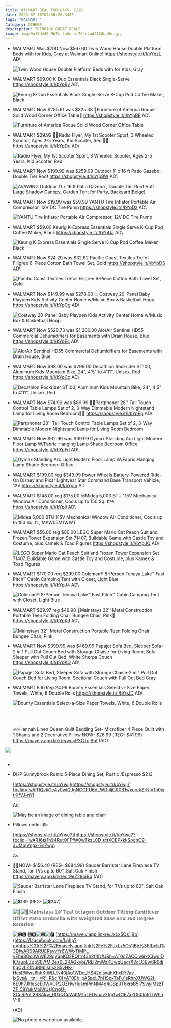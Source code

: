 ```yaml
---
title: WALMART DEAL FOR DAYS- 7/10
date: 2023-07-10T04:36:20.348Z
tags: "WALMART "
Category: OTHERS
description: TRENDING GREAT DEALS
image: img/9a13de46-9b7c-4a3e-af76-c4ad212dba0e.jpg
---
```

* WALMART
   Was $700  Now $567.60
  Twin Wood House Double Platform Beds with for Kids, Gray at Walmart Online! 
  https://shopstyle.it/l/bYpzL
  AD\

  ![Twin Wood House Double Platform Beds with for Kids, Gray](https://i5.walmartimages.com/asr/cce4e8b1-6a77-492a-b360-e04d8a1b5839.65c40f4344b292081d9d0077f1365990.jpeg?odnHeight=2000&odnWidth=2000&odnBg=FFFFFF)
* WALMART
  $99.00
   K-Duo Essentials Black Single-Serve
  https://shopstyle.it/l/bYpBy
  AD\

  ![Keurig K-Duo Essentials Black Single-Serve K-Cup Pod Coffee Maker, Black](https://i5.walmartimages.com/asr/dcc118e6-1ea9-4c9d-8889-20c5fa333063.1ffda42b41b435866e95eb44b463bf76.jpeg?odnHeight=2000&odnWidth=2000&odnBg=FFFFFF)
* WALMART
  Now $285.61 was $325.38
  🌟Furniture of America Roque Solid Wood Corner Office Table🌟
  https://shopstyle.it/l/bYpBE
  AD\

  ![Furniture of America Roque Solid Wood Corner Office Table](https://i5.walmartimages.com/asr/3b386140-3bb7-42bf-a42d-aefb466e8535_1.45e09e45402263c07142257e19209ffb.jpeg?odnHeight=2000&odnWidth=2000&odnBg=FFFFFF)
* WALMART
  $29.92
  🛴🛴Radio Flyer, My 1st Scooter Sport, 3 Wheeled Scooter, Ages 2-5 Years, Kid Scooter, Red 🛴🛴
  https://shopstyle.it/l/bYpDu
  AD\

  ![Radio Flyer, My 1st Scooter Sport, 3 Wheeled Scooter, Ages 2-5 Years, Kid Scooter, Red](https://i5.walmartimages.com/asr/3aaad1b6-20e3-4c3f-9b26-bf469dbb0857.692848b05b0acffd976f38aabc33a133.jpeg?odnHeight=2000&odnWidth=2000&odnBg=FFFFFF)
* WALMART
  Now $199.99 was $259.99
   Outdoor 11 x 16 ft Patio Gazebo , Double Tier Roof 
  https://shopstyle.it/l/bYpBW
  AD\

  ![AVAWING Outdoor 11 x 16 ft Patio Gazebo , Double Tier Roof Soft Large Shadow Canopy, Garden Tent for Party, Backyard(Beige)](https://i5.walmartimages.com/asr/c967aeef-10bf-4108-bb80-02c8cf7f48d6.077187b0e7ac59d5d9e671ca4efcad74.jpeg?odnHeight=2000&odnWidth=2000&odnBg=FFFFFF)
* WALMART
  Now $19.99 was $59.99
  YANTU Tire Inflator Portable Air Compressor, 12V DC Tire Pump
  https://shopstyle.it/l/bYpDz
  AD\

  ![YANTU Tire Inflator Portable Air Compressor, 12V DC Tire Pump](https://i5.walmartimages.com/asr/420a531a-506e-4c15-8596-b38faffbb8bb.0a65be7b4725c3907eac90641b2e746f.jpeg?odnHeight=2000&odnWidth=2000&odnBg=FFFFFF)
* WALMART
  $59.00
  Keurig K-Express Essentials Single Serve K-Cup Pod Coffee Maker, Black
  https://shopstyle.it/l/bYpDJ
  AD\

  ![Keurig K-Express Essentials Single Serve K-Cup Pod Coffee Maker, Black](https://i5.walmartimages.com/asr/13ee2422-9a30-476a-949c-0a377e602202.6c6e58134805ac49070f6ec8cf75d30c.jpeg?odnHeight=768&odnWidth=768&odnBg=FFFFFF)
* WALMART
  Now $24.29 was $32.82
  Pacific Coast Textiles Trefoil Filigree 6-Piece Cotton Bath Towel Set, Gold 
  https://shopstyle.it/l/bYpDS
  AD\

  ![Pacific Coast Textiles Trefoil Filigree 6-Piece Cotton Bath Towel Set, Gold](https://i5.walmartimages.com/asr/73ace33a-0918-41e4-85bf-9c094a286beb.94e431fd7efeb6b990187060eca3e145.jpeg?odnHeight=2000&odnWidth=2000&odnBg=FFFFFF)
* WALMART
  Now $149.99 was $278.00
  💥 Costway 20-Panel Baby Playpen Kids Activity Center Home w/Music Box & Basketball Hoop
  https://shopstyle.it/l/bYpCg
  AD\

  ![Costway 20-Panel Baby Playpen Kids Activity Center Home w/Music Box & Basketball Hoop](https://i5.walmartimages.com/asr/bb5be2bf-ce02-45fe-bb7a-8acf38e0d418.93469727f78292fbedcc3f4cc7a389a8.jpeg?odnHeight=2000&odnWidth=2000&odnBg=FFFFFF)
* WALMART
  Now $528.73 was $1,200.00
  AlorAir Sentinel HD55 Commercial Dehumidifiers for Basements with Drain House, Blue
  https://shopstyle.it/l/bYpEc
  AD\

  ![AlorAir Sentinel HD55 Commercial Dehumidifiers for Basements with Drain House, Blue](https://i5.walmartimages.com/asr/4652db5b-b0bf-4137-ad4c-b242af182112.376617c605ad77e465deae5c28cf0843.jpeg?odnHeight=2000&odnWidth=2000&odnBg=FFFFFF)
* WALMART
  Now $98.00 was $298.00
  Decathlon Rockrider ST100, Aluminum Kids Mountain Bike, 24", 4'5" to 4'11", Unisex, Red
  https://shopstyle.it/l/bYpCx
  AD\

  ![Decathlon Rockrider ST100, Aluminum Kids Mountain Bike, 24", 4'5" to 4'11", Unisex, Red](https://i5.walmartimages.com/asr/027e7ea6-b78b-4047-aae2-4e27e63c6102.4e650ff6092b2f832053c8cbe2024e1e.jpeg?odnHeight=2000&odnWidth=2000&odnBg=FFFFFF)
* WALMART
  Now $74.99 was $89.99
  🌟🌟Partphoner 28'' Tall Touch Control Table Lamps Set of 2, 3-Way Dimmable Modern Nightstand Lamp for Living Room Bedroom🌟🌟
  https://shopstyle.it/l/bYpEp
  AD\

  ![Partphoner 28'' Tall Touch Control Table Lamps Set of 2, 3-Way Dimmable Modern Nightstand Lamp for Living Room Bedroom](https://i5.walmartimages.com/asr/10c2dd36-9953-46f2-98b6-fb14dd5bc1c1.f1e468f9ce91ca50534a7499e92474fc.jpeg?odnHeight=2000&odnWidth=2000&odnBg=FFFFFF)
* WALMART
  Now $62.99 was $99.99
  Gymax Standing Arc Light Modern Floor Lamp W/Fabric Hanging Lamp Shade Bedroom Office 
  https://shopstyle.it/l/bYpFd
  AD\

  ![Gymax Standing Arc Light Modern Floor Lamp W/Fabric Hanging Lamp Shade Bedroom Office](https://i5.walmartimages.com/asr/deb41ae1-4a33-47a7-bd03-a0bd9df9950c.c8b12d97e61b301ed3213dac2866338b.jpeg?odnHeight=2000&odnWidth=2000&odnBg=FFFFFF)
* WALMART
  $199.00 reg $349.99
  Power Wheels Battery-Powered Ride-On Disney and Pixar Lightyear Star Command Base Transport Vehicle, 12V
  https://shopstyle.it/l/bYpIb
  AD
* WALMART
  $148.00 reg $175.00
  🌀🌀Midea 5,000 BTU 115V Mechanical Window Air Conditioner, Cools up to 150 Sq. ft🌀🌀
  https://shopstyle.it/l/bYpIl
  AD\

  ![Midea 5,000 BTU 115V Mechanical Window Air Conditioner, Cools up to 150 Sq. ft., MAW05M1WWT](https://i5.walmartimages.com/asr/79d0486c-0d61-46ac-b9bd-d456fb52f0e1.8fb20c24e34a92078af449f03b0a58d4.jpeg?odnHeight=768&odnWidth=768&odnBg=FFFFFF)
* WALMART
  $56.00 reg $80.00
  LEGO Super Mario Cat Peach Suit and Frozen Tower Expansion Set 71407, Buildable Game with Castle Toy and Costume, plus Kamek & Toad Figures
  https://shopstyle.it/l/bYpJQ
  AD\

  ![LEGO Super Mario Cat Peach Suit and Frozen Tower Expansion Set 71407, Buildable Game with Castle Toy and Costume, plus Kamek & Toad Figures](https://i5.walmartimages.com/asr/602c513a-71c6-4c4b-843a-a46f86ed8fca.3d27b6fe8390a65521dc0aad477cc101.jpeg?odnHeight=2000&odnWidth=2000&odnBg=FFFFFF)
* WALMART
  $170.00 reg $299.00
  Coleman® 8-Person Tenaya Lake™ Fast Pitch™ Cabin Camping Tent with Closet, Light Blue
  https://shopstyle.it/l/bYpJ4
  AD\

  ![Coleman® 8-Person Tenaya Lake™ Fast Pitch™ Cabin Camping Tent with Closet, Light Blue](https://i5.walmartimages.com/asr/10912eaf-2480-42f2-ac72-427663c54ca0.2321ff936ef7d45f7b248ea8afda8bab.jpeg?odnHeight=2000&odnWidth=2000&odnBg=FFFFFF)
* WALMART
  $29.97 reg $49.98
  🌺Mainstays 32'' Metal Construction Portable Teen Folding Chair Bungee Chair, Pink🌸
  https://shopstyle.it/l/bYpKd
  AD\

  ![Mainstays 32'' Metal Construction Portable Teen Folding Chair Bungee Chair, Pink](https://i5.walmartimages.com/asr/f37a6611-8443-4810-8293-8e8145b0cc87.8af73c24fa810476030c0baba9ba58a0.jpeg?odnHeight=2000&odnWidth=2000&odnBg=FFFFFF)
* WALMART
  Now $399.99 was $469.99
  Papajet Sofa Bed, Sleeper Sofa- 2 in 1 Pull Out Couch Bed with Storage Chaise for Living Room, Sofa Sleeper with Pull Out Bed, White Sherpa Couch
  https://shopstyle.it/l/bYpKO
  AD\

  ![Papajet Sofa Bed, Sleeper Sofa with Storage Chaise-2 in 1 Pull Out Couch Bed for Living Room, Sectional Couch with Pull Out Bed Gray](https://i5.walmartimages.com/asr/31515714-5616-4dc4-96e8-f294a28d45aa.c772d979ac8f0550f401eecf7a7349d5.jpeg?odnHeight=768&odnWidth=768&odnBg=FFFFFF)
* WALMART
  $8.97 Reg.$24.99 
  Bounty Essentials Select-a-Size Paper Towels, White, 6 Double Rolls
  https://shopstyle.it/l/bYpJD
  AD\

  ![Bounty Essentials Select-a-Size Paper Towels, White, 6 Double Rolls](https://i5.walmartimages.com/asr/f8c0bffb-9c45-4070-aea1-d4632944b650.103540e92f478ee490073ab8ced25b16.jpeg?odnHeight=2000&odnWidth=2000&odnBg=FFFFFF)

  \
  \
  \
  🔥🔥Hannah Linen Queen Quilt Bedding Set- Microfiber 4 Piece Quilt with 1 Shams and 2 Decorative Pillow 
  NOW- $26.99 (REG- $41.99) 
  https://mavely.app.link/e/wucPXGTojBb\
  (AD)

![](https://i5.walmartimages.com/asr/8ae44859-c0d0-43c0-bcb5-ff4cd327d8c0.f7225bde09b824c66517c78d78cc10d0.jpeg?odnHeight=2000&odnWidth=2000&odnBg=FFFFFF)

![]()

*
* DHP Sunnybrook Rustic 5-Piece Dining Set, Rustic /Espresso $213

   [https://shopstyle.it/l/bYwji](https://shopstyle.it/l/bYwji?fbclid=IwAR1QvkGe4y0wiQJgNCCPU6dLWDnljCK0B1wxurekSrNiV1p0jstKlfVJ-nY)

  Ad

  ![May be an image of dining table and chair](https://scontent-atl3-1.xx.fbcdn.net/v/t39.30808-6/359845688_284295540811438_5448453635270115073_n.jpg?stp=dst-jpg_p526x296&_nc_cat=110&cb=99be929b-59f725be&ccb=1-7&_nc_sid=5cd70e&_nc_ohc=At79TR7E5A8AX_ozF1B&_nc_ht=scontent-atl3-1.xx&oh=00_AfAX62po-8Qi8o1XtFS9-q_JrWYyrUFvcVjE0fz2jc2uOA&oe=64B0592D)
* Pillows under $5 

  [https://shopstyle.it/l/bYwe7](https://shopstyle.it/l/bYwe7?fbclid=IwAR16tz1h94RutOFFfW0wTkzL0D_rctXCEPxkkSognC9-aUMqlVngx-EsZwg)

  As
* 🏃🏃NOW- $156.40 (REG- $684.99) 
  Sauder Barrister Lane Fireplace TV Stand, for TVs up to 60", Salt Oak Finish
   https://mavely.app.link/e/lr9eZ29ojBb 
  (AD)<!--StartFragment-->

  ![Sauder Barrister Lane Fireplace TV Stand, for TVs up to 60", Salt Oak Finish](https://i5.walmartimages.com/asr/6193eb32-d8af-4634-bec5-b3424adc14ea_1.8a267d6e79c66ef13f217d4c495fd8b9.jpeg?odnHeight=2000&odnWidth=2000&odnBg=FFFFFF)
* <!--StartFragment-->

  ![💲](https://static.xx.fbcdn.net/images/emoji.php/v9/tb5/1.5/16/1f4b2.png)139 (REG- ![💲](https://static.xx.fbcdn.net/images/emoji.php/v9/tb5/1.5/16/1f4b2.png)247)

  ![🎀](https://static.xx.fbcdn.net/images/emoji.php/v9/t5c/1.5/16/1f380.png)![🎀](https://static.xx.fbcdn.net/images/emoji.php/v9/t5c/1.5/16/1f380.png)𝕄𝕒𝕚𝕟𝕤𝕥𝕒𝕪𝕤 𝟙𝟘’ 𝕋𝕖𝕒𝕝 𝕆𝕔𝕥𝕒𝕘𝕠𝕟 𝕆𝕦𝕥𝕕𝕠𝕠𝕣 𝕋𝕚𝕝𝕥𝕚𝕟𝕘 ℂ𝕒𝕟𝕥𝕚𝕝𝕖𝕧𝕖𝕣 𝕆𝕗𝕗𝕤𝕖𝕥 ℙ𝕒𝕥𝕚𝕠 𝕌𝕞𝕓𝕣𝕖𝕝𝕝𝕒 𝕨𝕚𝕥𝕙 𝕎𝕖𝕚𝕘𝕙𝕥𝕖𝕕 𝔹𝕒𝕤𝕖 𝕒𝕟𝕕 𝟛𝟞𝟘 𝔻𝕖𝕘𝕣𝕖𝕖 ℝ𝕠𝕥𝕒𝕥𝕚𝕠𝕟

  ![🅾](https://static.xx.fbcdn.net/images/emoji.php/v9/tf0/1.5/16/1f17e.png)🅽 🅳🆁![🅾](https://static.xx.fbcdn.net/images/emoji.php/v9/tf0/1.5/16/1f17e.png)![🅿](https://static.xx.fbcdn.net/images/emoji.php/v9/t71/1.5/16/1f17f.png) [https://mavely.app.link/e/JxLx5Os1jBb](https://l.facebook.com/l.php?u=https%3A%2F%2Fmavely.app.link%2Fe%2FJxLx5Os1jBb%3Ffbclid%3DIwAR09ARUERevvYr6WWxTiMPL-vEh98Oc0WWE29qy6pKQ2PQfrnf3h2fIfDfU&h=AT0cZACCiw9xX3wdIDK7aupEZdpS87tMi2ez6L2RAGkybj7RLl2mWzKUwqUeqrX2cLOBw6R6djhgCyLZfNdB9bIsfis285yHK-HesRWws6hhKtWDJN40jAo1WDd_HS42dlsyqhXhxRY7av-IxSvs&__tn__=R]-R&c[0]=AT0Eh_pA5pcL7hHScxTaFu1sRhnXUWG2I-6E9h7JHeSeE0WVOP2OZHwHusmPmNM4q4GSp3T6xrsB5I7SvjyiMzzTZF_58YukMoiViUsjCngU-SCuRPnL2SSAkw_RfUQCpW4tM15L9UvnJv2Rp1wC167aZGh0IoRITWhaV-I)

  (AD)

  <!--EndFragment--><!--StartFragment-->

  ![No photo description available.](https://scontent.fccu11-1.fna.fbcdn.net/v/t39.30808-6/358639771_5766976016773101_4191109608125433721_n.jpg?stp=dst-jpg_p843x403&_nc_cat=110&cb=99be929b-59f725be&ccb=1-7&_nc_sid=5cd70e&_nc_ohc=CbPvHIG6QzsAX_tzzyj&_nc_oc=AQnwQ5Cdv4CUXf1foY2cZRtfGOA0OSspLUiIgKil-ck-fj_iddGfxI3H8QkdYE0eXkQxpJ_4MpoYiloG5y7pIn2L&_nc_ht=scontent.fccu11-1.fna&oh=00_AfAGIiTJ0VuD_-eNjkMFda5nr1HtdpBQcgSar9d37HbjVA&oe=64B0EC58)

  <!--EndFragment-->
